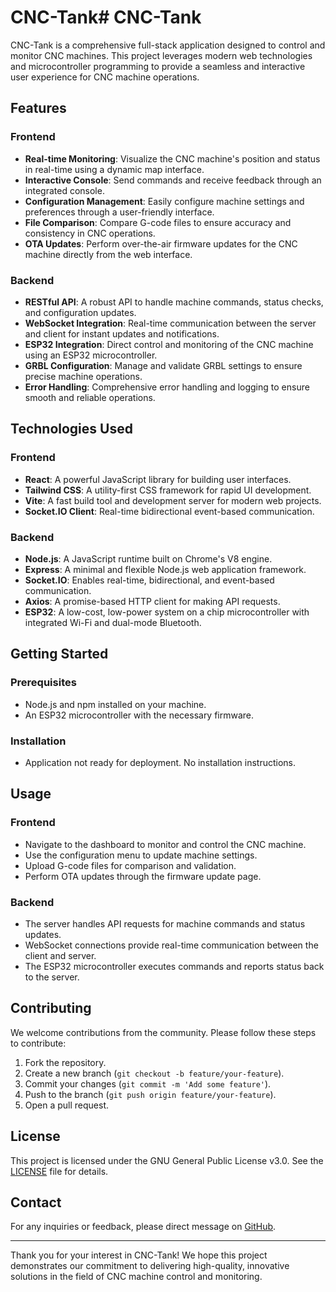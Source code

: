 # CNC-Tank# CNC-Tank

CNC-Tank is a comprehensive full-stack application designed to control and monitor CNC machines. This project leverages modern web technologies and microcontroller programming to provide a seamless and interactive user experience for CNC machine operations.

## Features

### Frontend
- **Real-time Monitoring**: Visualize the CNC machine's position and status in real-time using a dynamic map interface.
- **Interactive Console**: Send commands and receive feedback through an integrated console.
- **Configuration Management**: Easily configure machine settings and preferences through a user-friendly interface.
- **File Comparison**: Compare G-code files to ensure accuracy and consistency in CNC operations.
- **OTA Updates**: Perform over-the-air firmware updates for the CNC machine directly from the web interface.

### Backend
- **RESTful API**: A robust API to handle machine commands, status checks, and configuration updates.
- **WebSocket Integration**: Real-time communication between the server and client for instant updates and notifications.
- **ESP32 Integration**: Direct control and monitoring of the CNC machine using an ESP32 microcontroller.
- **GRBL Configuration**: Manage and validate GRBL settings to ensure precise machine operations.
- **Error Handling**: Comprehensive error handling and logging to ensure smooth and reliable operations.

## Technologies Used

### Frontend
- **React**: A powerful JavaScript library for building user interfaces.
- **Tailwind CSS**: A utility-first CSS framework for rapid UI development.
- **Vite**: A fast build tool and development server for modern web projects.
- **Socket.IO Client**: Real-time bidirectional event-based communication.

### Backend
- **Node.js**: A JavaScript runtime built on Chrome's V8 engine.
- **Express**: A minimal and flexible Node.js web application framework.
- **Socket.IO**: Enables real-time, bidirectional, and event-based communication.
- **Axios**: A promise-based HTTP client for making API requests.
- **ESP32**: A low-cost, low-power system on a chip microcontroller with integrated Wi-Fi and dual-mode Bluetooth.

## Getting Started

### Prerequisites
- Node.js and npm installed on your machine.
- An ESP32 microcontroller with the necessary firmware.

### Installation
- Application not ready for deployment. No installation instructions.

## Usage

### Frontend
- Navigate to the dashboard to monitor and control the CNC machine.
- Use the configuration menu to update machine settings.
- Upload G-code files for comparison and validation.
- Perform OTA updates through the firmware update page.

### Backend
- The server handles API requests for machine commands and status updates.
- WebSocket connections provide real-time communication between the client and server.
- The ESP32 microcontroller executes commands and reports status back to the server.

## Contributing

We welcome contributions from the community. Please follow these steps to contribute:
1. Fork the repository.
2. Create a new branch (`git checkout -b feature/your-feature`).
3. Commit your changes (`git commit -m 'Add some feature'`).
4. Push to the branch (`git push origin feature/your-feature`).
5. Open a pull request.

## License

This project is licensed under the GNU General Public License v3.0. See the [LICENSE](LICENSE) file for details.

## Contact

For any inquiries or feedback, please direct message on [GitHub](https://github.com/MagicInUse).

---

Thank you for your interest in CNC-Tank! We hope this project demonstrates our commitment to delivering high-quality, innovative solutions in the field of CNC machine control and monitoring.